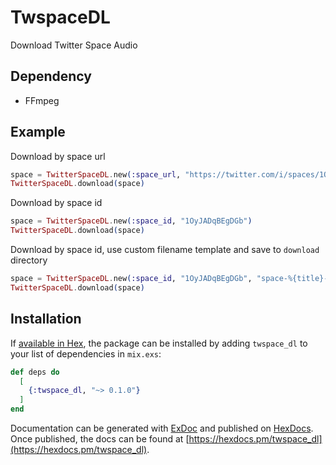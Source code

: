 # TwspaceDL

Download Twitter Space Audio

## Dependency
- FFmpeg

## Example
Download by space url
```elixir
space = TwitterSpaceDL.new(:space_url, "https://twitter.com/i/spaces/1OyJADqBEgDGb")
TwitterSpaceDL.download(space)
```

Download by space id
```elixir
space = TwitterSpaceDL.new(:space_id, "1OyJADqBEgDGb")
TwitterSpaceDL.download(space)
```

Download by space id, use custom filename template and save to `download` directory
```elixir
space = TwitterSpaceDL.new(:space_id, "1OyJADqBEgDGb", "space-%{title}-%{rest_id}-%{created_at}", "./download")
TwitterSpaceDL.download(space)
```

## Installation

If [available in Hex](https://hex.pm/docs/publish), the package can be installed
by adding `twspace_dl` to your list of dependencies in `mix.exs`:

```elixir
def deps do
  [
    {:twspace_dl, "~> 0.1.0"}
  ]
end
```

Documentation can be generated with [ExDoc](https://github.com/elixir-lang/ex_doc)
and published on [HexDocs](https://hexdocs.pm). Once published, the docs can
be found at [https://hexdocs.pm/twspace_dl](https://hexdocs.pm/twspace_dl).
